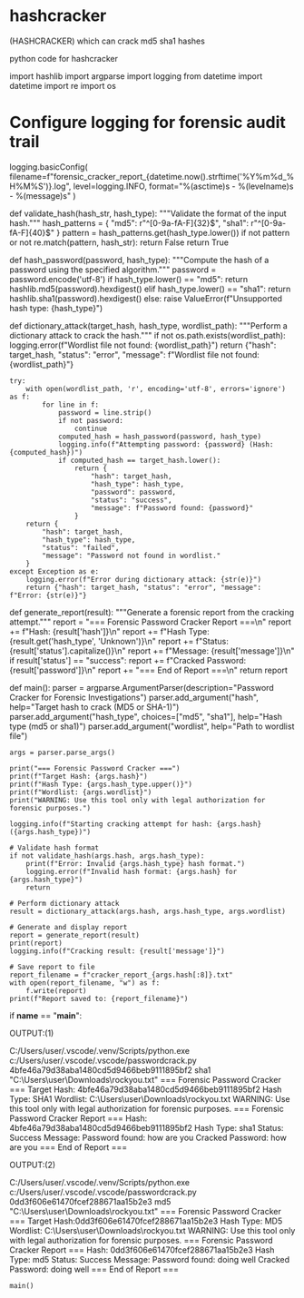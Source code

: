 # hashcracker
(HASHCRACKER)  which can crack md5 sha1 hashes



python code for hashcracker


import hashlib
import argparse
import logging
from datetime import datetime
import re
import os

# Configure logging for forensic audit trail
logging.basicConfig(
    filename=f"forensic_cracker_report_{datetime.now().strftime('%Y%m%d_%H%M%S')}.log",
    level=logging.INFO,
    format="%(asctime)s - %(levelname)s - %(message)s"
)

def validate_hash(hash_str, hash_type):
    """Validate the format of the input hash."""
    hash_patterns = {
        "md5": r"^[0-9a-fA-F]{32}$",
        "sha1": r"^[0-9a-fA-F]{40}$"
    }
    pattern = hash_patterns.get(hash_type.lower())
    if not pattern or not re.match(pattern, hash_str):
        return False
    return True

def hash_password(password, hash_type):
    """Compute the hash of a password using the specified algorithm."""
    password = password.encode('utf-8')
    if hash_type.lower() == "md5":
        return hashlib.md5(password).hexdigest()
    elif hash_type.lower() == "sha1":
        return hashlib.sha1(password).hexdigest()
    else:
        raise ValueError(f"Unsupported hash type: {hash_type}")

def dictionary_attack(target_hash, hash_type, wordlist_path):
    """Perform a dictionary attack to crack the hash."""
    if not os.path.exists(wordlist_path):
        logging.error(f"Wordlist file not found: {wordlist_path}")
        return {"hash": target_hash, "status": "error", "message": f"Wordlist file not found: {wordlist_path}"}
    
    try:
        with open(wordlist_path, 'r', encoding='utf-8', errors='ignore') as f:
            for line in f:
                password = line.strip()
                if not password:
                    continue
                computed_hash = hash_password(password, hash_type)
                logging.info(f"Attempting password: {password} (Hash: {computed_hash})")
                if computed_hash == target_hash.lower():
                    return {
                        "hash": target_hash,
                        "hash_type": hash_type,
                        "password": password,
                        "status": "success",
                        "message": f"Password found: {password}"
                    }
        return {
            "hash": target_hash,
            "hash_type": hash_type,
            "status": "failed",
            "message": "Password not found in wordlist."
        }
    except Exception as e:
        logging.error(f"Error during dictionary attack: {str(e)}")
        return {"hash": target_hash, "status": "error", "message": f"Error: {str(e)}"}

def generate_report(result):
    """Generate a forensic report from the cracking attempt."""
    report = "=== Forensic Password Cracker Report ===\n"
    report += f"Hash: {result['hash']}\n"
    report += f"Hash Type: {result.get('hash_type', 'Unknown')}\n"
    report += f"Status: {result['status'].capitalize()}\n"
    report += f"Message: {result['message']}\n"
    if result['status'] == "success":
        report += f"Cracked Password: {result['password']}\n"
    report += "=== End of Report ===\n"
    return report

def main():
    parser = argparse.ArgumentParser(description="Password Cracker for Forensic Investigations")
    parser.add_argument("hash", help="Target hash to crack (MD5 or SHA-1)")
    parser.add_argument("hash_type", choices=["md5", "sha1"], help="Hash type (md5 or sha1)")
    parser.add_argument("wordlist", help="Path to wordlist file")
    
    args = parser.parse_args()
    
    print("=== Forensic Password Cracker ===")
    print(f"Target Hash: {args.hash}")
    print(f"Hash Type: {args.hash_type.upper()}")
    print(f"Wordlist: {args.wordlist}")
    print("WARNING: Use this tool only with legal authorization for forensic purposes.")
    
    logging.info(f"Starting cracking attempt for hash: {args.hash} ({args.hash_type})")
    
    # Validate hash format
    if not validate_hash(args.hash, args.hash_type):
        print(f"Error: Invalid {args.hash_type} hash format.")
        logging.error(f"Invalid hash format: {args.hash} for {args.hash_type}")
        return
    
    # Perform dictionary attack
    result = dictionary_attack(args.hash, args.hash_type, args.wordlist)
    
    # Generate and display report
    report = generate_report(result)
    print(report)
    logging.info(f"Cracking result: {result['message']}")
    
    # Save report to file
    report_filename = f"cracker_report_{args.hash[:8]}.txt"
    with open(report_filename, "w") as f:
        f.write(report)
    print(f"Report saved to: {report_filename}")

if __name__ == "__main__":



OUTPUT:(1)

 C:/Users/user/.vscode/.venv/Scripts/python.exe c:/Users/user/.vscode/.vscode/passwordcrack.py  4bfe46a79d38aba1480cd5d9466beb9111895bf2 sha1 "C:\Users\user\Downloads\rockyou.txt"
=== Forensic Password Cracker ===
Target Hash: 4bfe46a79d38aba1480cd5d9466beb9111895bf2
Hash Type: SHA1
Wordlist: C:\Users\user\Downloads\rockyou.txt
WARNING: Use this tool only with legal authorization for forensic purposes.
=== Forensic Password Cracker Report ===
Hash: 4bfe46a79d38aba1480cd5d9466beb9111895bf2
Hash Type: sha1
Status: Success
Message: Password found: how are you
Cracked Password: how are you
=== End of Report ===

OUTPUT:(2)

 C:/Users/user/.vscode/.venv/Scripts/python.exe c:/Users/user/.vscode/.vscode/passwordcrack.py  0dd3f606e61470fcef288671aa15b2e3 md5 "C:\Users\user\Downloads\rockyou.txt"
=== Forensic Password Cracker ===
Target Hash:0dd3f606e61470fcef288671aa15b2e3
Hash Type: MD5
Wordlist: C:\Users\user\Downloads\rockyou.txt
WARNING: Use this tool only with legal authorization for forensic purposes.
=== Forensic Password Cracker Report ===
Hash: 0dd3f606e61470fcef288671aa15b2e3
Hash Type: md5
Status: Success
Message: Password found: doing well
Cracked Password: doing well
=== End of Report ===






    main()
